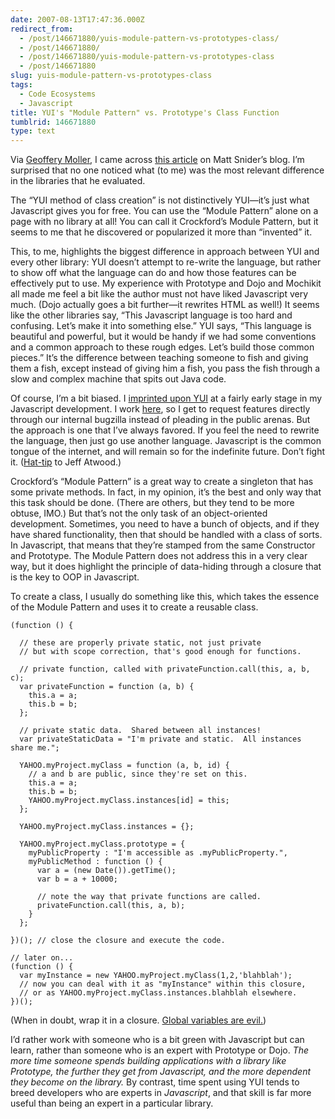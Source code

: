 ```yaml
---
date: 2007-08-13T17:47:36.000Z
redirect_from:
  - /post/146671880/yuis-module-pattern-vs-prototypes-class/
  - /post/146671880/
  - /post/146671880/yuis-module-pattern-vs-prototypes-class
  - /post/146671880
slug: yuis-module-pattern-vs-prototypes-class
tags:
  - Code Ecosystems
  - Javascript
title: YUI's "Module Pattern" vs. Prototype's Class Function
tumblrid: 146671880
type: text
---
```

<p>Via <a href="http://geoffreymoller.com/2007/05/15/when-javascript-libraries-attack/">Geoffery Moller</a>, I came across <a href="http://mattsnider.com/javascript/prototype-vs-yui-round-1-oop-architecture/">this article</a> on Matt Snider&rsquo;s blog.  I&rsquo;m surprised that no one noticed what (to me) was the most relevant difference in the libraries that he evaluated.</p>

<p>The &ldquo;YUI method of class creation&rdquo; is not distinctively YUI&mdash;it&rsquo;s just what Javascript gives you for free.  You can use the &ldquo;Module Pattern&rdquo; alone on a page with no library at all!  You can call it Crockford&rsquo;s Module Pattern, but it seems to me that he discovered or popularized it more than &ldquo;invented&rdquo; it.</p>

<p>This, to me, highlights the biggest difference in approach between YUI and every other library: YUI doesn&rsquo;t attempt to re-write the language, but rather to show off what the language can do and how those features can be effectively put to use.  My experience with Prototype and Dojo and Mochikit all made me feel a bit like the author must not have liked Javascript very much.  (Dojo actually goes a bit further&mdash;it rewrites HTML as well!)  It seems like the other libraries say, &ldquo;This Javascript language is too hard and confusing.  Let&rsquo;s make it into something else.&rdquo;  YUI says, &ldquo;This language is beautiful and powerful, but it would be handy if we had some conventions and a common approach to these rough edges.  Let&rsquo;s build those common pieces.&rdquo;  It&rsquo;s the difference between teaching someone to fish and giving them a fish, except instead of giving him a fish, you pass the fish through a slow and complex machine that spits out Java code.</p>

<p>Of course, I&rsquo;m a bit biased.  I <a href="http://www.codinghorror.com/blog/archives/000921.html">imprinted upon YUI</a> at a fairly early stage in my Javascript development.  I work <a href="http://yahoo.com">here</a>, so I get to request features directly through our internal bugzilla instead of pleading in the public arenas.  But the approach is one that I&rsquo;ve always favored.  If you feel the need to rewrite the language, then just go use another language.  Javascript is the common tongue of the internet, and will remain so for the indefinite future.  Don&rsquo;t fight it. (<a href="http://www.codinghorror.com/blog/archives/000857.html">Hat-tip</a> to Jeff Atwood.)</p>

<p>Crockford&rsquo;s &ldquo;Module Pattern&rdquo; is a great way to create a singleton that has some private methods.  In fact, in my opinion, it&rsquo;s the best and only way that this task should be done.  (There are others, but they tend to be more obtuse, IMO.)  But that&rsquo;s not the only task of an object-oriented development.  Sometimes, you need to have a bunch of objects, and if they have shared functionality, then that should be handled with a class of sorts.  In Javascript, that means that they&rsquo;re stamped from the same Constructor and Prototype.  The Module Pattern does not address this in a very clear way, but it does highlight the principle of data-hiding through a closure that is the key to OOP in Javascript.</p>

<p>To create a class, I usually do something like this, which takes the essence of the Module Pattern and uses it to create a reusable class.</p>

<p><code class="block javascript">(function () {<br/>
  // these are properly private static, not just private
  // but with scope correction, that's good enough for functions.<br/>
  // private function, called with privateFunction.call(this, a, b, c);
  var privateFunction = function (a, b) {
    this.a = a;
    this.b = b;
  };<br/>
  // private static data.  Shared between all instances!
  var privateStaticData = "I'm private and static.  All instances share me.";<br/>
  YAHOO.myProject.myClass = function (a, b, id) {
    // a and b are public, since they're set on this.
    this.a = a;
    this.b = b;
    YAHOO.myProject.myClass.instances[id] = this;
  };<br/>
  YAHOO.myProject.myClass.instances = {};<br/>
  YAHOO.myProject.myClass.prototype = {
    myPublicProperty : "I'm accessible as <object reference>.myPublicProperty.",
    myPublicMethod : function () {
      var a = (new Date()).getTime();
      var b = a + 10000;<br/>
      // note the way that private functions are called.
      privateFunction.call(this, a, b);
    }  
  };<br/>
})(); // close the closure and execute the code.<br/>
// later on...
(function () {
  var myInstance = new YAHOO.myProject.myClass(1,2,'blahblah');
  // now you can deal with it as "myInstance" within this closure,
  // or as YAHOO.myProject.myClass.instances.blahblah elsewhere.
})();</object></code></p>

<p>(When in doubt, wrap it in a closure.  <a href="http://yuiblog.com/blog/2006/06/01/global-domination/">Global variables are evil.</a>)</p>

<p>I&rsquo;d rather work with someone who is a bit green with Javascript but can learn, rather than someone who is an expert with Prototype or Dojo.  <em>The more time someone spends building applications with a library like Prototype, the further they get from Javascript, and the more dependent they become on the library.</em>  By contrast, time spent using YUI tends to breed developers who are experts in <em>Javascript</em>, and that skill is far more useful than being an expert in a particular library.</p>
